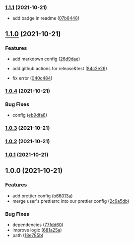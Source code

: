 ### [1.1.1](https://github.com/iamyoki/qhlab-eslint-plugin/compare/v1.1.0...v1.1.1) (2021-10-21)


* add badge in readme ([07b8448](https://github.com/iamyoki/qhlab-eslint-plugin/commit/07b8448f2e72ee200b7e11fe8f28fd2495085655))

## [1.1.0](https://github.com/iamyoki/qhlab-eslint-plugin/compare/v1.0.4...v1.1.0) (2021-10-21)


### Features

* add markdown config ([26d9dae](https://github.com/iamyoki/qhlab-eslint-plugin/commit/26d9daea5a14d0899cd38fb7e4ffb436f3aedcea))


* add github actions for release&test ([84c2e26](https://github.com/iamyoki/qhlab-eslint-plugin/commit/84c2e266911abbef5ccc0d526a8dc4b332b08a2c))
* fix error ([040c484](https://github.com/iamyoki/qhlab-eslint-plugin/commit/040c48467be9b97c6354fb55db971f82b58cfb9b))

### [1.0.4](https://github.com/iamyoki/qhlab-eslint-plugin/compare/v1.0.3...v1.0.4) (2021-10-21)


### Bug Fixes

* config ([eb9dfa8](https://github.com/iamyoki/qhlab-eslint-plugin/commit/eb9dfa8ae7db425a3213345c928bb17c6da2273e))

### [1.0.3](https://github.com/iamyoki/qhlab-eslint-plugin/compare/v1.0.2...v1.0.3) (2021-10-21)

### [1.0.2](https://github.com/iamyoki/qhlab-eslint-plugin/compare/v1.0.1...v1.0.2) (2021-10-21)

### [1.0.1](https://github.com/iamyoki/qhlab-eslint-plugin/compare/v1.0.0...v1.0.1) (2021-10-21)

## 1.0.0 (2021-10-21)


### Features

* add prettier config ([b66013a](https://github.com/iamyoki/qhlab-eslint-plugin/commit/b66013a233565eaed6b66b1f0fe287371424db2c))
* merge user's prettierrc into our prettier config ([2c9a5db](https://github.com/iamyoki/qhlab-eslint-plugin/commit/2c9a5db15aeb5589cf387eb13ca401b0e4c0a03b))


### Bug Fixes

* dependencies ([77fdd60](https://github.com/iamyoki/qhlab-eslint-plugin/commit/77fdd60562df170d8bd9874d9bddd02e55337a01))
* improve logic ([681a25a](https://github.com/iamyoki/qhlab-eslint-plugin/commit/681a25a9671fd97f3aafb053ac4f53810a9a85da))
* path ([18e785b](https://github.com/iamyoki/qhlab-eslint-plugin/commit/18e785b394988a1ea5a33cafd892ab482464821f))
